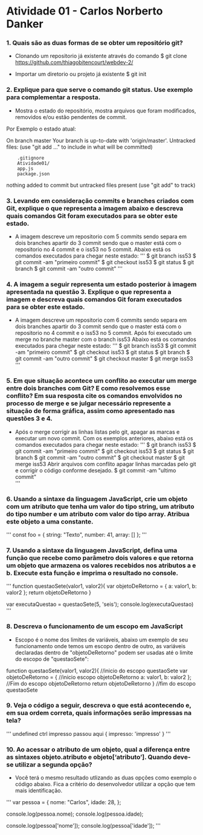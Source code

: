 # Atividade 01 - Carlos Norberto Danker

### 1. Quais são as duas formas de se obter um repositório git?
- Clonando um repositorio já existente através do comando $ git clone https://github.com/thiagobitencourt/webdev-2/

- Importar um diretorio ou projeto já existente $ git init

### 2. Explique para que serve o comando git status. Use exemplo para complementar a resposta.

- Mostra o estado do repositório, mostra arquivos que foram modificados, removidos e/ou estão pendentes de commit.

Por Exemplo o estado atual:

On branch master
Your branch is up-to-date with 'origin/master'.
Untracked files:
  (use "git add <file>..." to include in what will be committed)

        .gitignore
        Atividade01/
        app.js
        package.json

nothing added to commit but untracked files present (use "git add" to track)

### 3. Levando em consideração commits e branches criados com Git, explique o que representa a imagem abaixo e descreva quais comandos Git foram executados para se obter este estado.

- A imagem descreve  um repositorio com 5 commits sendo separa em dois branches apartir do 3 commit sendo que o master está com o repositorio no 4 commit e o iss53 no 5 commit.
Abaixo está os comandos executados para chegar neste estado:
'''
$ git branch iss53
$ git commit -am "primeiro commit"
$ git checkout iss53
$ git status
$ git branch
$ git commit -am "outro commit"
'''

### 4. A imagem a seguir representa um estado posterior à imagem apresentada na questão 3. Explique o que representa a imagem e descreva quais comandos Git foram executados para se obter este estado.

- A imagem descreve  um repositorio com 6 commits sendo separa em dois branches apartir do 3 commit sendo que o master está com o repositorio no 4 commit e o iss53 no 5 commit. Após foi executado um merge no branche master com o branch iss53
Abaixo está os comandos executados para chegar neste estado:
'''
$ git branch iss53
$ git commit -am "primeiro commit"
$ git checkout iss53
$ git status
$ git branch
$ git commit -am "outro commit"
$ git checkout master
$ git merge iss53
'''
### 5. Em que situação acontece um conflito ao executar um merge entre dois branches com Git? E como resolvemos esse conflito? Em sua resposta cite os comandos envolvidos no processo de merge e se julgar necessário represente a situação de forma gráfica, assim como apresentado nas questões 3 e 4.

- Após o merge corrigir as linhas listas pelo git, apagar as marcas e executar um novo commit.
Com os exemplos anteriores, abaixo está os comandos executados para chegar neste estado:
'''
$ git branch iss53
$ git commit -am "primeiro commit"
$ git checkout iss53
$ git status
$ git branch
$ git commit -am "outro commit"
$ git checkout master
$ git merge iss53
Abrir arquivos com conflito apagar linhas marcadas pelo git e corrigir o código conforme desejado.
$ git commit -am "ultimo commit"  
'''
### 6. Usando a sintaxe da linguagem JavaScript, crie um objeto com um atributo que tenha um valor do tipo string, um atributo do tipo number e um atributo com valor do tipo array. Atribua este objeto a uma constante.

'''
const foo = {
  string: "Texto",
  number: 41,
  array: []
};
'''

### 7. Usando a sintaxe da linguagem JavaScript, defina uma função que recebe como parâmetro dois valores e que retorna um objeto que armazena os valores recebidos nos atributos a e b. Execute esta função e imprima o resultado no console.

'''
function questaoSete(valor1, valor2){
  var objetoDeRetorno = {
    a: valor1,
    b: valor2
  };
  return objetoDeRetorno
}

var executaQuestao = questaoSete(5, 'seis');
console.log(executaQuestao)
'''
### 8. Descreva o funcionamento de um escopo em JavaScript

- Escopo é o nome dos limites de variáveis, abaixo um exemplo de seu funcionamento onde temos um escopo dentro de outro, as variáveis declaradas dentro de "objetoDeRetorno" podem ser usadas até o limite do escopo de "questaoSete":

function questaoSete(valor1, valor2){ //inicio do escopo questaoSete
  var objetoDeRetorno = { //inicio escopo objetoDeRetorno
    a: valor1,
    b: valor2
  }; //Fim do escopo objetoDeRetorno
  return objetoDeRetorno
} //fim do escopo questaoSete

### 9. Veja o código a seguir, descreva o que está acontecendo e, em sua ordem correta, quais informações serão impressas na tela?

'''
undefined
ctrl
impresso
passou aqui
{ impresso: 'impresso' }
'''

### 10. Ao acessar o atributo de um objeto, qual a diferença entre as sintaxes objeto.atributo e objeto[‘atributo’]. Quando deve-se utilizar a segunda opção?

- Você terá o mesmo resultado utlizando as duas opções como exemplo o código abaixo. Fica a critério do desenvolvedor utilizar a opção que tem mais identificação.

'''
var pessoa = {
  nome: "Carlos",
  idade: 28,
};

console.log(pessoa.nome);
console.log(pessoa.idade);

console.log(pessoa['nome']);
console.log(pessoa['idade']);
'''
